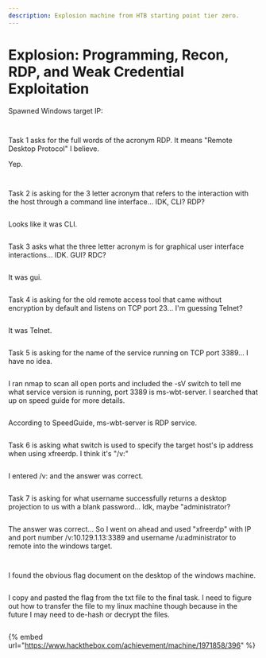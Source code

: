 ```yaml
---
description: Explosion machine from HTB starting point tier zero.
---
```


# Explosion: Programming, Recon, RDP, and Weak Credential Exploitation

Spawned Windows target IP:

<figure><img src="../../../../.gitbook/assets/image (6) (1) (1).png" alt=""><figcaption></figcaption></figure>

<figure><img src="../../../../.gitbook/assets/image (1) (1) (1) (1).png" alt=""><figcaption></figcaption></figure>

Task 1 asks for the full words of the acronym RDP. It means "Remote Desktop Protocol" I believe.&#x20;

Yep.

<figure><img src="../../../../.gitbook/assets/image (2) (1) (1) (1).png" alt=""><figcaption></figcaption></figure>

<figure><img src="../../../../.gitbook/assets/image (3) (1) (1) (1).png" alt=""><figcaption></figcaption></figure>

Task 2 is asking for the 3 letter acronym that refers to the interaction with the host through a command line interface... IDK, CLI? RDP?&#x20;

<figure><img src="../../../../.gitbook/assets/image (4) (1) (1) (1).png" alt=""><figcaption></figcaption></figure>

Looks like it was CLI.&#x20;

<figure><img src="../../../../.gitbook/assets/image (5) (1) (1) (1).png" alt=""><figcaption></figcaption></figure>

Task 3 asks what the three letter acronym is for graphical user interface interactions... IDK. GUI? RDC?&#x20;

<figure><img src="../../../../.gitbook/assets/image (6) (1) (1) (1).png" alt=""><figcaption></figcaption></figure>

It was gui.

<figure><img src="../../../../.gitbook/assets/image (7) (1).png" alt=""><figcaption></figcaption></figure>

Task 4 is asking for the old remote access tool that came without encryption by default and listens on TCP port 23... I'm guessing Telnet?

<figure><img src="../../../../.gitbook/assets/image (8) (1).png" alt=""><figcaption></figcaption></figure>

It was Telnet.

<figure><img src="../../../../.gitbook/assets/image (10) (1).png" alt=""><figcaption></figcaption></figure>

Task 5 is asking for the name of the service running on TCP port 3389... I have no idea.&#x20;

<figure><img src="../../../../.gitbook/assets/image (11) (1).png" alt=""><figcaption></figcaption></figure>

I ran nmap to scan all open ports and included the -sV switch to tell me what service version is running, port 3389 is ms-wbt-server. I searched that up on speed guide for more details.

<figure><img src="../../../../.gitbook/assets/image (12) (1).png" alt=""><figcaption></figcaption></figure>

According to SpeedGuide, ms-wbt-server is RDP service.&#x20;

<figure><img src="../../../../.gitbook/assets/image (13) (1).png" alt=""><figcaption></figcaption></figure>

Task 6 is asking what switch is used to specify the target host's ip address when using xfreerdp. I think it's "/v:"

<figure><img src="../../../../.gitbook/assets/image (14) (1).png" alt=""><figcaption></figcaption></figure>

I entered /v: and the answer was correct.

<figure><img src="../../../../.gitbook/assets/image (15) (1).png" alt=""><figcaption></figcaption></figure>

Task 7 is asking for what username successfully returns a desktop projection to us with a blank password... Idk, maybe "administrator?

<figure><img src="../../../../.gitbook/assets/image (16) (1).png" alt=""><figcaption></figcaption></figure>

The answer was correct... So I went on ahead and used "xfreerdp" with IP and port number /v:10.129.1.13:3389 and username /u:administrator to remote into the windows target.

<figure><img src="../../../../.gitbook/assets/image (18) (1).png" alt=""><figcaption></figcaption></figure>

<figure><img src="../../../../.gitbook/assets/image (19) (1).png" alt=""><figcaption></figcaption></figure>

I found the obvious flag document on the desktop of the windows machine.

<figure><img src="../../../../.gitbook/assets/image (20) (1).png" alt=""><figcaption></figcaption></figure>

I copy and pasted the flag from the txt file to the final task. I need to figure out how to transfer the file to my linux machine though because in the future I may need to de-hash or decrypt the files.



<figure><img src="../../../../.gitbook/assets/image (21) (1).png" alt=""><figcaption></figcaption></figure>

{% embed url="https://www.hackthebox.com/achievement/machine/1971858/396" %}

